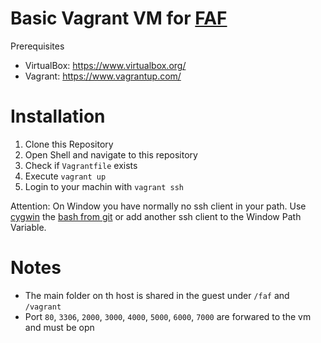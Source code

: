 # Basic Vagrant VM for [FAF](https://github.com/FAForever)

Prerequisites
* VirtualBox: https://www.virtualbox.org/ 
* Vagrant: https://www.vagrantup.com/

# Installation

1. Clone this Repository
2. Open Shell and navigate to this repository
3. Check if `Vagrantfile` exists
4. Execute `vagrant up`
5. Login to your machin with `vagrant ssh`

Attention: On Window you have normally no ssh client in your path. Use [cygwin](https://www.cygwin.com/) 
the [bash from git](https://git-scm.com/downloads) or add another ssh client to the Window Path Variable.

# Notes

* The main folder on th host is shared in the guest under `/faf` and `/vagrant`
* Port `80`, `3306`, `2000`, `3000`, `4000`, `5000`, `6000`, `7000` are forwared to the vm and must be opn

